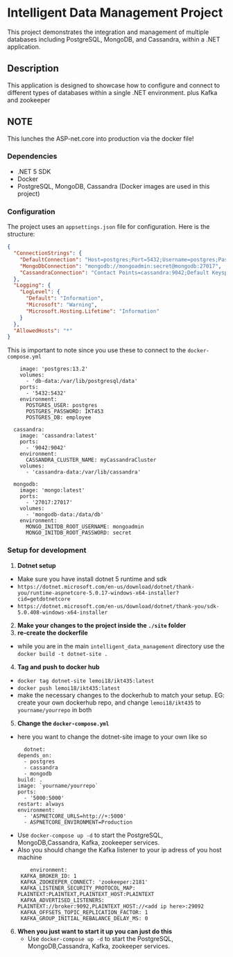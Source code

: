 
# Intelligent Data Management Project

This project demonstrates the integration and management of multiple databases including PostgreSQL, MongoDB, and Cassandra, within a .NET application. 

## Description

This application is designed to showcase how to configure and connect to different types of databases within a single .NET environment. plus Kafka and zookeeper

## NOTE
This lunches the ASP-net.core into  production via the docker file!

### Dependencies

- .NET 5 SDK
- Docker
- PostgreSQL, MongoDB, Cassandra (Docker images are used in this project)

### Configuration

The project uses an `appsettings.json` file for configuration. Here is the structure:

```json
{
  "ConnectionStrings": {
    "DefaultConnection": "Host=postgres;Port=5432;Username=postgres;Password=IKT453;Database=postgres;",
    "MongoDbConnection": "mongodb://mongoadmin:secret@mongodb:27017",
    "CassandraConnection": "Contact Points=cassandra:9042;Default Keyspace=IKT453"
  },
  "Logging": {
    "LogLevel": {
      "Default": "Information",
      "Microsoft": "Warning",
      "Microsoft.Hosting.Lifetime": "Information"
    }
  },
  "AllowedHosts": "*"
}
```
This is important to note since you use these to connect to the `docker-compose.yml`
```  postgres:
    image: 'postgres:13.2'
    volumes:
      - 'db-data:/var/lib/postgresql/data'
    ports:
      - '5432:5432'
    environment:
      POSTGRES_USER: postgres
      POSTGRES_PASSWORD: IKT453
      POSTGRES_DB: employee

  cassandra:
    image: 'cassandra:latest'
    ports:
      - '9042:9042'
    environment:
      CASSANDRA_CLUSTER_NAME: myCassandraCluster
    volumes:
      - 'cassandra-data:/var/lib/cassandra'

  mongodb:
    image: 'mongo:latest'
    ports:
      - '27017:27017'
    volumes:
      - 'mongodb-data:/data/db'
    environment:
      MONGO_INITDB_ROOT_USERNAME: mongoadmin
      MONGO_INITDB_ROOT_PASSWORD: secret
```

### Setup for development

1. **Dotnet setup**
  - Make sure you have install dotnet 5 runtime and sdk
  - `https://dotnet.microsoft.com/en-us/download/dotnet/thank-you/runtime-aspnetcore-5.0.17-windows-x64-installer?cid=getdotnetcore`
  - `https://dotnet.microsoft.com/en-us/download/dotnet/thank-you/sdk-5.0.408-windows-x64-installer`
2. **Make your changes to the project inside the `./site` folder**
3. **re-create the dockerfile**
  - while you are in the main `intelligent_data_management` directory use the `docker build -t dotnet-site .`
4. **Tag and push to docker hub**
  - `docker tag dotnet-site lemoi18/ikt435:latest` 
  - `docker push lemoi18/ikt435:latest`
  - make the necessary changes to the dockerhub to match your setup. EG: create your own dockerhub repo, and change `lemoi18/ikt435` to `yourname/yourrepo` in both
5. **Change the `docker-compose.yml`** 
  - here you want to change the dotnet-site image to your own like so
    ```
      dotnet:
    depends_on:
      - postgres
      - cassandra
      - mongodb
    build: .
    image: `yourname/yourrepo`
    ports:
      - '5000:5000'
    restart: always
    environment:
      - 'ASPNETCORE_URLS=http://+:5000'
      - ASPNETCORE_ENVIRONMENT=Production
    ```
  - Use `docker-compose up -d` to start the PostgreSQL, MongoDB,Cassandra, Kafka, zookeeper services.
  - Also you should change the Kafka listener to your ip adress of you host machine
     ```
         environment:
      KAFKA_BROKER_ID: 1
      KAFKA_ZOOKEEPER_CONNECT: 'zookeeper:2181'
      KAFKA_LISTENER_SECURITY_PROTOCOL_MAP: PLAINTEXT:PLAINTEXT,PLAINTEXT_HOST:PLAINTEXT
      KAFKA_ADVERTISED_LISTENERS: PLAINTEXT://broker:9092,PLAINTEXT_HOST://<add ip here>:29092
      KAFKA_OFFSETS_TOPIC_REPLICATION_FACTOR: 1
      KAFKA_GROUP_INITIAL_REBALANCE_DELAY_MS: 0
    ```

    
6. **When you just want to start it up you can just do this**
   - Use `docker-compose up -d` to start the PostgreSQL, MongoDB,Cassandra, Kafka, zookeeper services.



